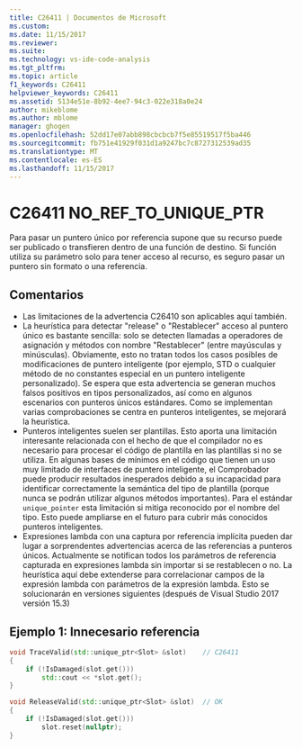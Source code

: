 ```yaml
---
title: C26411 | Documentos de Microsoft
ms.custom: 
ms.date: 11/15/2017
ms.reviewer: 
ms.suite: 
ms.technology: vs-ide-code-analysis
ms.tgt_pltfrm: 
ms.topic: article
f1_keywords: C26411
helpviewer_keywords: C26411
ms.assetid: 5134e51e-8b92-4ee7-94c3-022e318a0e24
author: mikeblome
ms.author: mblome
manager: ghogen
ms.openlocfilehash: 52dd17e07abb898cbcbcb7f5e85519517f5ba446
ms.sourcegitcommit: fb751e41929f031d1a9247bc7c8727312539ad35
ms.translationtype: MT
ms.contentlocale: es-ES
ms.lasthandoff: 11/15/2017
---
```

# <a name="c26411--noreftouniqueptr"></a>C26411 NO_REF_TO_UNIQUE_PTR
Para pasar un puntero único por referencia supone que su recurso puede ser publicado o transfieren dentro de una función de destino. Si función utiliza su parámetro solo para tener acceso al recurso, es seguro pasar un puntero sin formato o una referencia.

## <a name="remarks"></a>Comentarios
- Las limitaciones de la advertencia C26410 son aplicables aquí también.
- La heurística para detectar "release" o "Restablecer" acceso al puntero único es bastante sencilla: solo se detecten llamadas a operadores de asignación y métodos con nombre "Restablecer" (entre mayúsculas y minúsculas). Obviamente, esto no tratan todos los casos posibles de modificaciones de puntero inteligente (por ejemplo, STD o cualquier método de no constantes especial en un puntero inteligente personalizado). Se espera que esta advertencia se generan muchos falsos positivos en tipos personalizados, así como en algunos escenarios con punteros únicos estándares. Como se implementan varias comprobaciones se centra en punteros inteligentes, se mejorará la heurística.
- Punteros inteligentes suelen ser plantillas. Esto aporta una limitación interesante relacionada con el hecho de que el compilador no es necesario para procesar el código de plantilla en las plantillas si no se utiliza. En algunas bases de mínimos en el código que tienen un uso muy limitado de interfaces de puntero inteligente, el Comprobador puede producir resultados inesperados debido a su incapacidad para identificar correctamente la semántica del tipo de plantilla (porque nunca se podrán utilizar algunos métodos importantes). Para el estándar `unique_pointer` esta limitación si mitiga reconocido por el nombre del tipo. Esto puede ampliarse en el futuro para cubrir más conocidos punteros inteligentes.
- Expresiones lambda con una captura por referencia implícita pueden dar lugar a sorprendentes advertencias acerca de las referencias a punteros únicos. Actualmente se notifican todos los parámetros de referencia capturada en expresiones lambda sin importar si se restablecen o no. La heurística aquí debe extenderse para correlacionar campos de la expresión lambda con parámetros de la expresión lambda. Esto se solucionarán en versiones siguientes (después de Visual Studio 2017 versión 15.3)

## <a name="example-1-unnecessary-reference"></a>Ejemplo 1: Innecesario referencia
```cpp
void TraceValid(std::unique_ptr<Slot> &slot)    // C26411
{
    if (!IsDamaged(slot.get()))
        std::cout << *slot.get();
}

void ReleaseValid(std::unique_ptr<Slot> &slot)  // OK
{
    if (!IsDamaged(slot.get()))
        slot.reset(nullptr);
}
```